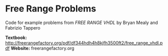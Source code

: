 # Free Range Problems
Code for example problems from *FREE RANGE VHDL* by Bryan Mealy and Fabrizio Tappero

**Textbook:** http://freerangefactory.org/pdf/df344hdh4h8kjfh3500ft2/free_range_vhdl.pdf
**Website:** freerangefactory.org
